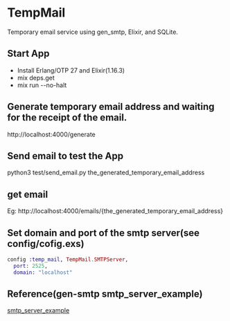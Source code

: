 # TempMail
Temporary email service using gen_smtp, Elixir, and SQLite.

## Start App
- Install Erlang/OTP 27 and Elixir(1.16.3)
- mix deps.get
- mix run --no-halt

## Generate temporary email address and waiting for the receipt of the email. 
http://localhost:4000/generate

## Send email to test the App
python3 test/send_email.py the_generated_temporary_email_address

## get email
Eg: http://localhost:4000/emails/{the_generated_temporary_email_address}

## Set domain and port of the smtp server(see config/cofig.exs)

```exs
config :temp_mail, TempMail.SMTPServer,
  port: 2525,
  domain: "localhost"
```

## Reference(gen-smtp  smtp_server_example)
[smtp_server_example](https://github.com/gen-smtp/gen_smtp/blob/1.2.0/src/smtp_server_example.erl)
